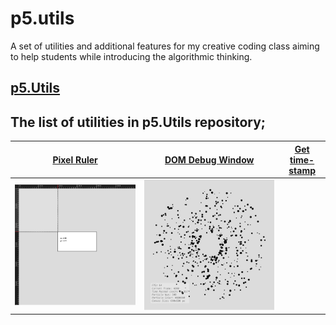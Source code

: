 # p5.utils
 A set of utilities and additional features for my creative coding class aiming to help students while introducing the algorithmic thinking.  


## [p5.Utils](https://github.com/alptugan/Generative-Art-Praxis) ##


## The list of utilities in p5.Utils repository; ##

[Pixel Ruler](https://github.com/alptugan/p5.utils/tree/main/examples/1_pixelRuler) | [DOM Debug Window](https://github.com/alptugan/p5.utils/tree/main/examples/2_debugView) | [Get time-stamp](https://#)
------------- | ------------- | -------------
![](examples/1_pixelRuler/ss-ruler.jpg)  | ![](examples/2_debugView/ss-debug.jpg) | ![]()
